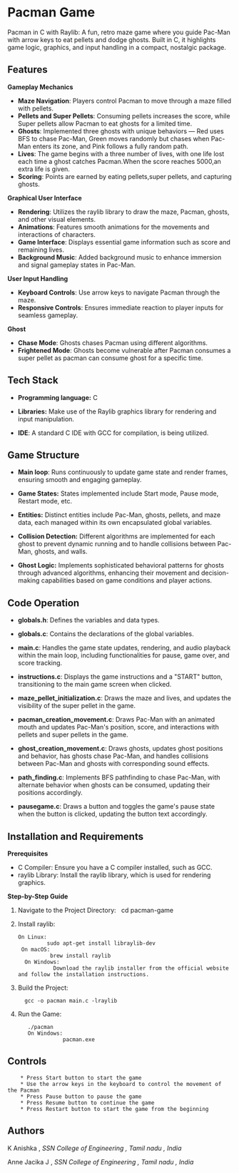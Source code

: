 # Pacman Game

Pacman in C with Raylib: A fun, retro maze game where you guide Pac-Man with arrow keys to eat pellets and dodge ghosts. Built in C, it highlights game logic, graphics, and input handling in a compact, nostalgic package.

## Features

**Gameplay Mechanics**

- **Maze Navigation**: Players control Pacman to move through a maze filled with pellets.
- **Pellets and Super Pellets**: Consuming pellets increases the score, while Super pellets allow Pacman to eat ghosts for a limited time.
- **Ghosts**: Implemented three ghosts with unique behaviors — Red uses BFS to chase Pac-Man, Green moves randomly but chases when Pac-Man enters its zone, and Pink follows a fully random path.
- **Lives**: The game begins with a three number of lives, with one life lost each time a ghost catches Pacman.When the score reaches 5000,an extra life is given.
- **Scoring**: Points are earned by eating pellets,super pellets, and capturing ghosts.



**Graphical User Interface**
- **Rendering**: Utilizes the raylib library to draw the maze, Pacman, ghosts, and other visual elements.
- **Animations**: Features smooth animations for the movements and interactions of characters.
- **Game Interface**: Displays essential game information such as score and remaining lives.
- **Background Music**: Added background music to enhance immersion and signal gameplay states in Pac-Man.



**User Input Handling**

- **Keyboard Controls**: Use arrow keys to navigate Pacman through the maze.
- **Responsive Controls**: Ensures immediate reaction to player inputs for seamless gameplay.


**Ghost**

- **Chase Mode**: Ghosts chases Pacman using different algorithms.
- **Frightened Mode**: Ghosts become vulnerable after Pacman consumes a super pellet as pacman can consume ghost for a specific time.


## Tech Stack

- **Programming language:** C

- **Libraries:** Make use of the Raylib graphics library for rendering and input manipulation.

- **IDE**: A standard C IDE with GCC for compilation, is being utilized.


## Game Structure

- **Main loop**: Runs continuously to update game state and render frames, ensuring smooth and engaging gameplay.

- **Game States:** States implemented include Start mode, Pause mode, Restart mode, etc. 

- **Entities:** Distinct entities include Pac-Man, ghosts, pellets, and maze data, each managed within its own encapsulated global variables.

- **Collision Detection:** Different algorithms are implemented for each ghost to prevent dynamic running and to handle collisions between Pac-Man, ghosts, and walls.

- **Ghost Logic:** Implements sophisticated behavioral patterns for ghosts through advanced algorithms, enhancing their movement and decision-making capabilities based on game conditions and player actions.


## Code Operation

- **globals.h**: Defines the variables and data types.

- **globals.c**: Contains the declarations of the global variables.

- **main.c**: Handles the game state updates, rendering, and audio playback within the main loop, including functionalities for pause, game over, and score tracking.

- **instructions.c**: Displays the game instructions and a "START" button, transitioning to the main game screen when clicked.

- **maze_pellet_initialization.c**: Draws the maze and lives, and updates the visibility of the super pellet in the game.

- **pacman_creation_movement.c**: Draws Pac-Man with an animated mouth and updates Pac-Man's position, score, and interactions with pellets and super pellets in the game.

- **ghost_creation_movement.c**: Draws ghosts, updates ghost positions and behavior, has ghosts chase Pac-Man, and handles collisions between Pac-Man and ghosts with corresponding sound effects.

- **path_finding.c**: Implements BFS pathfinding to chase Pac-Man, with alternate behavior when ghosts can be consumed, updating their positions accordingly.

- **pausegame.c**: Draws a button and toggles the game's pause state when the button is clicked, updating the button text accordingly.

## Installation and Requirements

**Prerequisites**

* C Compiler:  Ensure you have a C compiler installed, such as GCC.
* raylib Library: Install the raylib library, which is used for rendering graphics.

**Step-by-Step Guide**

1. Navigate to the Project Directory:
         cd pacman-game

2. Install raylib:

       On Linux:
                sudo apt-get install libraylib-dev
        On macOS:
                 brew install raylib
         On Windows:
                  Download the raylib installer from the official website and follow the installation instructions.

3. Build the Project:

         gcc -o pacman main.c -lraylib

4. Run the Game:

          ./pacman
          On Windows:
                     pacman.exe

## Controls

        * Press Start button to start the game 
        * Use the arrow keys in the keyboard to control the movement of the Pacman
        * Press Pause button to pause the game
        * Press Resume button to continue the game
        * Press Restart button to start the game from the beginning

## Authors
K Anishka , *SSN College of Engineering , Tamil nadu , India*

Anne Jacika J , *SSN College of Engineering , Tamil nadu , India*
